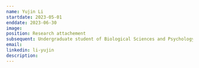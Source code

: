 ```yaml
---
name: Yujin Li
startdate: 2023-05-01
enddate: 2023-06-30
image:
position: Research attachement
subsequent: Undergraduate student of Biological Sciences and Psychology at NTU
email: 
linkedin: li-yujin
description:  
---
```


